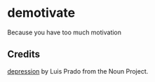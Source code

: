 # demotivate 

Because you have too much motivation

## Credits

[depression](https://thenounproject.com/term/despair/99738/) by Luis Prado from the Noun Project.
